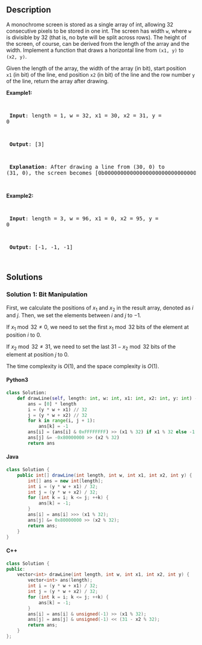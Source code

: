 
## Description

<!-- description:start -->

<p>A monochrome screen is stored as a single array of int, allowing 32 consecutive pixels to be stored in one int. The screen has width <code>w</code>, where <code>w</code> is divisible by 32&nbsp;(that is, no byte will be split across rows). The height of the screen, of course, can be derived from the length of the array and the width. Implement a function that draws a horizontal line from <code>(x1, y)</code> to <code>(x2, y)</code>.</p>
<p>Given the length of the array, the width of the array (in bit), start position <code>x1</code>&nbsp;(in bit) of the line, end position <code>x2</code> (in bit) of the line and the row number&nbsp;<code>y</code> of the line, return the array after drawing.</p>
<p><strong>Example1:</strong></p>
<pre>

<strong> Input</strong>: length = 1, w = 32, x1 = 30, x2 = 31, y = 0

<strong> Output</strong>: [3]

<strong> Explanation</strong>: After drawing a line from (30, 0) to (31, 0), the screen becomes [0b000000000000000000000000000000011].

</pre>
<p><strong>Example2:</strong></p>
<pre>

<strong> Input</strong>: length = 3, w = 96, x1 = 0, x2 = 95, y = 0

<strong> Output</strong>: [-1, -1, -1]

</pre>

<!-- description:end -->

## Solutions

<!-- solution:start -->

### Solution 1: Bit Manipulation

First, we calculate the positions of $x_1$ and $x_2$ in the result array, denoted as $i$ and $j$. Then, we set the elements between $i$ and $j$ to $-1$.

If $x_1 \bmod 32 \neq 0$, we need to set the first $x_1 \bmod 32$ bits of the element at position $i$ to $0$.

If $x_2 \bmod 32 \neq 31$, we need to set the last $31 - x_2 \bmod 32$ bits of the element at position $j$ to $0$.

The time complexity is $O(1)$, and the space complexity is $O(1)$.

<!-- tabs:start -->

#### Python3

```python
class Solution:
    def drawLine(self, length: int, w: int, x1: int, x2: int, y: int) -> List[int]:
        ans = [0] * length
        i = (y * w + x1) // 32
        j = (y * w + x2) // 32
        for k in range(i, j + 1):
            ans[k] = -1
        ans[i] = (ans[i] & 0xFFFFFFFF) >> (x1 % 32) if x1 % 32 else -1
        ans[j] &= -0x80000000 >> (x2 % 32)
        return ans
```

#### Java

```java
class Solution {
    public int[] drawLine(int length, int w, int x1, int x2, int y) {
        int[] ans = new int[length];
        int i = (y * w + x1) / 32;
        int j = (y * w + x2) / 32;
        for (int k = i; k <= j; ++k) {
            ans[k] = -1;
        }
        ans[i] = ans[i] >>> (x1 % 32);
        ans[j] &= 0x80000000 >> (x2 % 32);
        return ans;
    }
}
```

#### C++

```cpp
class Solution {
public:
    vector<int> drawLine(int length, int w, int x1, int x2, int y) {
        vector<int> ans(length);
        int i = (y * w + x1) / 32;
        int j = (y * w + x2) / 32;
        for (int k = i; k <= j; ++k) {
            ans[k] = -1;
        }
        ans[i] = ans[i] & unsigned(-1) >> (x1 % 32);
        ans[j] = ans[j] & unsigned(-1) << (31 - x2 % 32);
        return ans;
    }
};
```

<!-- tabs:end -->

<!-- solution:end -->

<!-- problem:end -->
